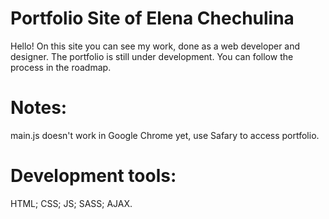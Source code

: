 # Portfolio Site of Elena Chechulina 
Hello! On this site you can see my work, done as a web developer and designer. The portfolio is still under development. You can follow the process in the roadmap.

# Notes:
main.js doesn't work in Google Chrome yet, use Safary to access portfolio.

# Development tools:
HTML;
CSS;
JS;
SASS;
AJAX.

